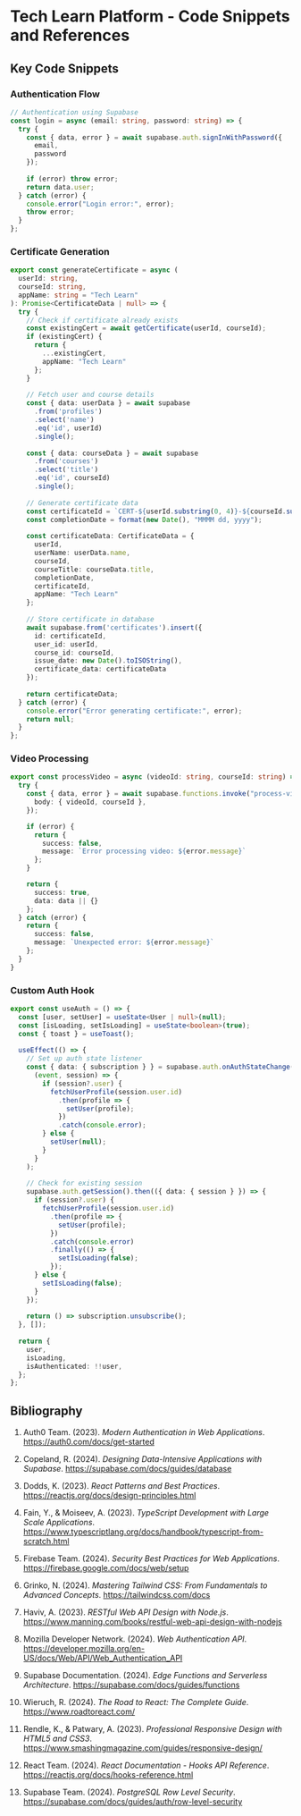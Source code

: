 
# Tech Learn Platform - Code Snippets and References

## Key Code Snippets

### Authentication Flow

```typescript
// Authentication using Supabase
const login = async (email: string, password: string) => {
  try {
    const { data, error } = await supabase.auth.signInWithPassword({
      email,
      password
    });
    
    if (error) throw error;
    return data.user;
  } catch (error) {
    console.error("Login error:", error);
    throw error;
  }
};
```

### Certificate Generation

```typescript
export const generateCertificate = async (
  userId: string,
  courseId: string,
  appName: string = "Tech Learn"
): Promise<CertificateData | null> => {
  try {
    // Check if certificate already exists
    const existingCert = await getCertificate(userId, courseId);
    if (existingCert) {
      return {
        ...existingCert,
        appName: "Tech Learn"
      };
    }
    
    // Fetch user and course details
    const { data: userData } = await supabase
      .from('profiles')
      .select('name')
      .eq('id', userId)
      .single();
    
    const { data: courseData } = await supabase
      .from('courses')
      .select('title')
      .eq('id', courseId)
      .single();
    
    // Generate certificate data
    const certificateId = `CERT-${userId.substring(0, 4)}-${courseId.substring(0, 4)}-${Date.now().toString(36)}`;
    const completionDate = format(new Date(), "MMMM dd, yyyy");
    
    const certificateData: CertificateData = {
      userId,
      userName: userData.name,
      courseId,
      courseTitle: courseData.title,
      completionDate,
      certificateId,
      appName: "Tech Learn"
    };
    
    // Store certificate in database
    await supabase.from('certificates').insert({
      id: certificateId,
      user_id: userId,
      course_id: courseId,
      issue_date: new Date().toISOString(),
      certificate_data: certificateData
    });
    
    return certificateData;
  } catch (error) {
    console.error("Error generating certificate:", error);
    return null;
  }
};
```

### Video Processing

```typescript
export const processVideo = async (videoId: string, courseId: string) => {
  try {
    const { data, error } = await supabase.functions.invoke("process-video", {
      body: { videoId, courseId },
    });

    if (error) {
      return {
        success: false,
        message: `Error processing video: ${error.message}`
      };
    }

    return {
      success: true,
      data: data || {}
    };
  } catch (error) {
    return {
      success: false,
      message: `Unexpected error: ${error.message}`
    };
  }
}
```

### Custom Auth Hook

```typescript
export const useAuth = () => {
  const [user, setUser] = useState<User | null>(null);
  const [isLoading, setIsLoading] = useState<boolean>(true);
  const { toast } = useToast();
  
  useEffect(() => {
    // Set up auth state listener
    const { data: { subscription } } = supabase.auth.onAuthStateChange(
      (event, session) => {
        if (session?.user) {
          fetchUserProfile(session.user.id)
            .then(profile => {
              setUser(profile);
            })
            .catch(console.error);
        } else {
          setUser(null);
        }
      }
    );
    
    // Check for existing session
    supabase.auth.getSession().then(({ data: { session } }) => {
      if (session?.user) {
        fetchUserProfile(session.user.id)
          .then(profile => {
            setUser(profile);
          })
          .catch(console.error)
          .finally(() => {
            setIsLoading(false);
          });
      } else {
        setIsLoading(false);
      }
    });
    
    return () => subscription.unsubscribe();
  }, []);
  
  return {
    user,
    isLoading,
    isAuthenticated: !!user,
  };
};
```

## Bibliography

1. Auth0 Team. (2023). *Modern Authentication in Web Applications*. https://auth0.com/docs/get-started

2. Copeland, R. (2024). *Designing Data-Intensive Applications with Supabase*. https://supabase.com/docs/guides/database

3. Dodds, K. (2023). *React Patterns and Best Practices*. https://reactjs.org/docs/design-principles.html

4. Fain, Y., & Moiseev, A. (2023). *TypeScript Development with Large Scale Applications*. https://www.typescriptlang.org/docs/handbook/typescript-from-scratch.html

5. Firebase Team. (2024). *Security Best Practices for Web Applications*. https://firebase.google.com/docs/web/setup

6. Grinko, N. (2024). *Mastering Tailwind CSS: From Fundamentals to Advanced Concepts*. https://tailwindcss.com/docs

7. Haviv, A. (2023). *RESTful Web API Design with Node.js*. https://www.manning.com/books/restful-web-api-design-with-nodejs

8. Mozilla Developer Network. (2024). *Web Authentication API*. https://developer.mozilla.org/en-US/docs/Web/API/Web_Authentication_API

9. Supabase Documentation. (2024). *Edge Functions and Serverless Architecture*. https://supabase.com/docs/guides/functions

10. Wieruch, R. (2024). *The Road to React: The Complete Guide*. https://www.roadtoreact.com/

11. Rendle, K., & Patwary, A. (2023). *Professional Responsive Design with HTML5 and CSS3*. https://www.smashingmagazine.com/guides/responsive-design/

12. React Team. (2024). *React Documentation - Hooks API Reference*. https://reactjs.org/docs/hooks-reference.html

13. Supabase Team. (2024). *PostgreSQL Row Level Security*. https://supabase.com/docs/guides/auth/row-level-security
